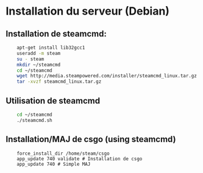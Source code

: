 # Installation du serveur (Debian)

## Installation de steamcmd:

````bash
    apt-get install lib32gcc1
    useradd -m steam
    su - steam
    mkdir ~/steamcmd
    cd ~/steamcmd
    wget http://media.steampowered.com/installer/steamcmd_linux.tar.gz
    tar -xvzf steamcmd_linux.tar.gz
````

## Utilisation de steamcmd
````bash
    cd ~/steamcmd
    ./steamcmd.sh
````

## Installation/MAJ de csgo (using steamcmd)
````
    force_install_dir /home/steam/csgo
    app_update 740 validate # Installation de csgo
    app_update 740 # Simple MAJ
````

